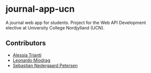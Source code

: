 # journal-app-ucn
A journal web app for students. Project for the Web API Development elective at University College Nordjylland (UCN).

## Contributors
* [Alessia Trianti](https://github.com/aletrianti)
* [Leonardo Miodrag](https://github.com/leonardomiodrag)
* [Sebastian Nedergaard Petersen](https://github.com/sepersen)
